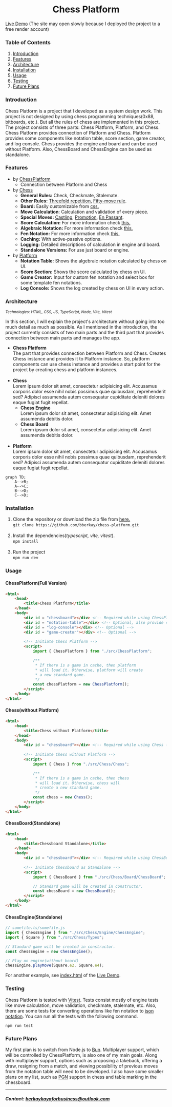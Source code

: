 <h1 align = "center">Chess Platform</h1>
<p><a href = "https://chess-platform.onrender.com/">Live Demo</a> (The site may open slowly because I deployed the project to a free render account)</p>
<h3>Table of Contents</h3>
<ol>
    <li><a href = "https://github.com/bberkay/chess-platform/blob/main/README.md#introduction">Introduction</a></li>
    <li><a href = "https://github.com/bberkay/chess-platform/blob/main/README.md#features">Features</a></li>
    <li><a href = "https://github.com/bberkay/chess-platform/blob/main/README.md#architecture">Architecture</a></li>
    <li><a href = "https://github.com/bberkay/chess-platform/blob/main/README.md#installation">Installation</a></li>
    <li><a href = "https://github.com/bberkay/chess-platform/blob/main/README.md#usage">Usage</a></li>
    <li><a href = "https://github.com/bberkay/chess-platform/blob/main/README.md#testing">Testing</a></li>
    <li><a href = "https://github.com/bberkay/chess-platform/blob/main/README.md#future-plans">Future Plans</a></li>
</ol>
<h3>Introduction</h3>
<p>Chess Platform is a project that I developed as a system design work. This project is 
not designed by using chess programming techniques(0x88, bitboards, etc.). But all the
rules of chess are implemented in this project. The project consists of three parts:
Chess Platform, Platform, and Chess. Chess Platform provides connection of Platform and
Chess. Platform provides some components like notation table, score section, game creator,
and log console. Chess provides the engine and board and can be used without
Platform. Also, ChessBoard and ChessEngine can be used as standalone.</p>
<h3>Features</h3>
<ul>
    <li>by <a href = "https://github.com/bberkay/chess-platform/tree/main/src">ChessPlatform</a>
        <ul>
            <li>Connection between Platform and Chess</li>
        </ul>
    </li>
    <li>by <a href = "https://github.com/bberkay/chess-platform/tree/main/src/Chess">Chess</a>
        <ul>
            <li><b>General Rules:</b> Check, Checkmate, Stalemate.</li>
            <li><b>Other Rules:</b> <a href = "https://en.wikipedia.org/wiki/Threefold_repetition">Threefold repetition</a>, <a href = "https://en.wikipedia.org/wiki/Fifty-move_rule">Fifty-move rule</a>.</li>
            <li><b>Board:</b> Easily customizable from <a href = "https://github.com/bberkay/chess-platform/blob/main/src/Chess/Board/Assets/css/chessboard.css">css.</a></li>
            <li><b>Move Calculation</b>: Calculation and validation of every piece.</li>
            <li><b>Special Moves:</b> <a href = "https://en.wikipedia.org/wiki/Castling">Castling</a>, <a href = "https://en.wikipedia.org/wiki/Promotion_(chess)">Promotion</a>, <a href = "https://en.wikipedia.org/wiki/En_passant">En Passant</a>.</li>
            <li><b>Score Calculation:</b> For more information check <a href = "https://en.wikipedia.org/wiki/Chess_piece_relative_value">this.</a></li>
            <li><b>Algebraic Notation:</b> For more information check <a href = "https://en.wikipedia.org/wiki/Algebraic_notation_(chess)">this.</a></li>
            <li><b>Fen Notation:</b> For more information check <a href = "https://en.wikipedia.org/wiki/Forsyth%E2%80%93Edwards_Notation">this.</a></li>
            <li><b>Caching:</b> With active-passive options.</li>
            <li><b>Logging:</b> Detailed descriptions of calculation in engine and board.</li>
            <li><b>Standalone Versions:</b> For use just board or engine.</li>
        </ul>
    </li>
    <li>by <a href = "https://github.com/bberkay/chess-platform/tree/main/src/Platform">Platform</a>
        <ul>
            <li><b>Notation Table:</b> Shows the algebraic notation calculated by chess on UI.</li>
            <li><b>Score Section:</b> Shows the score calculated by chess on UI.</li>
            <li><b>Game Creator:</b> Input for custom fen notation and select box for some template fen notations.</li>
            <li><b>Log Console:</b> Shows the log created by chess on UI in every action.</li>
        </ul>
    </li>   
</ul>
<h3>Architecture</h3>
<small><i>Technologies: HTML, CSS, JS, TypeScript, Node, Vite, Vitest</i></small>
<p>In this section, I will explain the project's architecture without going into too much detail as much as possible. As I mentioned in the introduction, the project currently consists of two main parts and the third part that provides connection between main parts and manages the app.</p>
<ul>
    <li>
        <strong>Chess Platform</strong><br/>
        The part that provides connection between Platform and Chess. Creates Chess instance and provides it to Platform instance. So, platform components can use chess instance and provides a start point for the project by creating chess and platform instances.
    </li><br/>
    <li>
        <strong>Chess</strong><br/>
        Lorem ipsum dolor sit amet, consectetur adipisicing elit. Accusamus corporis dolor esse nihil nobis possimus quae quibusdam, reprehenderit sed? Adipisci assumenda autem consequatur cupiditate deleniti dolores eaque fugiat fugit repellat.
        <br/>
        <ul>
            <li>
                <strong>Chess Engine</strong><br/>
                Lorem ipsum dolor sit amet, consectetur adipisicing elit. Amet assumenda debitis dolor.
            </li>
            <li>
                <strong>Chess Board</strong><br/>
                Lorem ipsum dolor sit amet, consectetur adipisicing elit. Amet assumenda debitis dolor.
            </li>
        </ul>
    </li><br>
    <li>
        <strong>Platform</strong><br/>
        Lorem ipsum dolor sit amet, consectetur adipisicing elit. Accusamus corporis dolor esse nihil nobis possimus quae quibusdam, reprehenderit sed? Adipisci assumenda autem consequatur cupiditate deleniti dolores eaque fugiat fugit repellat.
    </li>
</ul>

```mermaid
graph TD;
    A-->B;
    A-->C;
    B-->D;
    C-->D;
```

<h3>Installation</h3>
<ol>
    <li>
        Clone the repository or download the zip file from <a href = "https://github.com/bberkay/chess-platform/archive/refs/heads/main.zip">here.</a>
        <br/>
        <code>git clone https://github.com/bberkay/chess-platform.git</code>
    </li>
    <br/>
    <li>
        Install the dependencies(<i>typescript, vite, vitest</i>).
        <br/>
        <code>npm install</code>
    </li>
    <br/>
    <li>
        Run the project
        <br/>
        <code>npm run dev</code>
    </li>
</ol>
<h3>Usage</h3>
<h4>ChessPlatform(Full Version)</h4>


```html
<html>
    <head>
        <title>Chess Platform</title>
    </head>
    <body>
        <div id = "chessboard"></div> <!-- Required while using ChessPlatform -->
        <div id = "notation-table"></div> <!-- Optional, also provide score table -->
        <div id = "log-console"></div> <!-- Optional -->
        <div id = "game-creator"></div> <!-- Optional -->
        
        <!-- Initiate Chess Platform -->
        <script>
            import { ChessPlatform } from "./src/ChessPlatform";

            /**
             * If there is a game in cache, then platform 
             * will load it. Otherwise, platform will create 
             * a new standard game.
             */
            const chessPlatform = new ChessPlatform();
        </script>
    </body>
</html>
```

<h4>Chess(without Platform)</h4>

```html
<html>
    <head>
        <title>Chess without Platform</title>
    </head>
    <body>
        <div id = "chessboard"></div> <!-- Required while using Chess -->
        
        <!-- Initiate Chess without Platform -->
        <script>
            import { Chess } from "./src/Chess/Chess";

            /**
             * If there is a game in cache, then chess
             * will load it. Otherwise, chess will 
             * create a new standard game.
             */
            const chess = new Chess();
        </script>
    </body>
</html>
```

<h4>ChessBoard(Standalone)</h4>

```html
<html>
    <head>
        <title>Chessboard Standalone</title>
    </head>
    <body>
        <div id = "chessboard"></div> <!-- Required while using ChessBoard -->
        
        <!-- Initiate Chessboard as Standalone -->
        <script>
            import { ChessBoard } from "./src/Chess/Board/ChessBoard";

            // Standard game will be created in constructor.
            const chessBoard = new ChessBoard();
        </script>
    </body>
</html>
```

<h4>ChessEngine(Standalone)</h4>

```typescript
// somefile.ts/somefile.js
import { ChessEngine } from "./src/Chess/Engine/ChessEngine";
import { Square } from "./src/Chess/Types";

// Standard game will be created in constructor.
const chessEngine = new ChessEngine();

// Play on engine(without board)
chessEngine.playMove(Square.e2, Square.e4);
```

<p>For another example, see <a href = "https://github.com/bberkay/chess-platform/blob/main/index.html">index.html</a> of the <a href = "https://github.com/bberkay/chess-platform#chess-platform">Live Demo</a>.</p>

<h3>Testing</h3>
<p>Chess Platform is tested with <a href = "https://vitest.dev/">Vitest</a>. Tests consist mostly of engine tests like move calculation, move validation, checkmate, stalemate, etc. Also, there are some tests for converting operations like fen notation to <a href = "https://github.com/bberkay/chess-platform/blob/main/src/Chess/Types/index.ts#L78">json notation</a>.
You can run all the tests with the following command.</p>
<code>npm run test</code>
<h3>Future Plans</h3>
<p>My first plan is to switch from Node.js to <a href = "https://bun.sh/">Bun</a>. Multiplayer support, which will be controlled by ChessPlatform, is also one of my main goals. Along with multiplayer support, options such as proposing a takeback, offering a draw, resigning from a match, and viewing possibility of previous moves from the notation table will need to be developed. I also have some smaller plans on my list, such as <a href = "https://en.wikipedia.org/wiki/Portable_Game_Notation">PGN</a> support in chess and table marking in the chessboard.</p>
<hr>
<h5>Contact: <a href="mailto:berkaykayaforbusiness@outlook.com">berkaykayaforbusiness@outlook.com</a></h5> 

